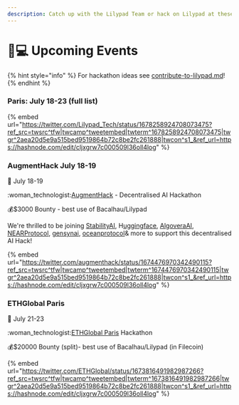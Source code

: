 ```yaml
---
description: Catch up with the Lilypad Team or hack on Lilypad at these events!
---
```


# 👩💻 Upcoming Events

{% hint style="info" %}
For hackathon ideas see [contribute-to-lilypad.md](lilypad-v1-testnet/contribute-to-lilypad.md "mention")!
{% endhint %}

### Paris: July 18-23 (full list)

{% embed url="https://twitter.com/Lilypad_Tech/status/1678258924708073475?ref_src=twsrc^tfw|twcamp^tweetembed|twterm^1678258924708073475|twgr^2aea20d5e9a515bed9519864b72c8be2fc261888|twcon^s1_&ref_url=https://hashnode.com/edit/cljxgrw7c000509l36oll4log" %}

### AugmentHack July 18-19

:date: July 18-19

:woman\_technologist:[AugmentHack](https://augmenthack.xyz) - Decentralised AI Hackathon

:moneybag:$3000 Bounty - best use of Bacalhau/Lilypad

We're thrilled to be joining [StabilityAI](https://twitter.com/StabilityAI), H[uggingface](https://twitter.com/huggingface), [AlgoveraAI](https://twitter.com/AlgoveraAI), [NEARProtocol](https://twitter.com/NEARProtocol), [gensynai](https://twitter.com/gensynai), [oceanprotocol](https://twitter.com/oceanprotocol)& more to support this decentralised AI Hack!

{% embed url="https://twitter.com/augmenthack/status/1674476970342490115?ref_src=twsrc^tfw|twcamp^tweetembed|twterm^1674476970342490115|twgr^2aea20d5e9a515bed9519864b72c8be2fc261888|twcon^s1_&ref_url=https://hashnode.com/edit/cljxgrw7c000509l36oll4log" %}

### ETHGlobal Paris

:date: July 21-23

:woman\_technologist:[ETHGlobal Paris](https://ethglobal.com/events/paris2023/prizes/filecoin-ipfs-and-more-wkzja) Hackathon

:moneybag:$20000 Bounty (split)- best use of Bacalhau/Lilypad (in Filecoin)

{% embed url="https://twitter.com/ETHGlobal/status/1673816491982987266?ref_src=twsrc^tfw|twcamp^tweetembed|twterm^1673816491982987266|twgr^2aea20d5e9a515bed9519864b72c8be2fc261888|twcon^s1_&ref_url=https://hashnode.com/edit/cljxgrw7c000509l36oll4log" %}

